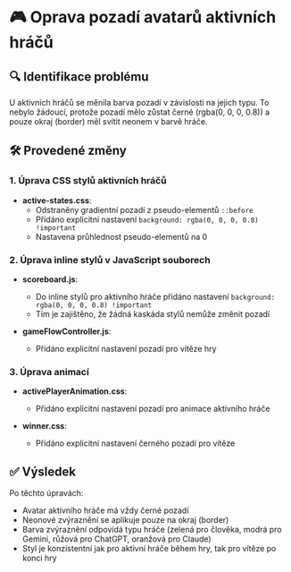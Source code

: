 # 🎮 Oprava pozadí avatarů aktivních hráčů

## 🔍 Identifikace problému

U aktivních hráčů se měnila barva pozadí v závislosti na jejich typu. To nebylo žádoucí, protože pozadí mělo zůstat černé (rgba(0, 0, 0, 0.8)) a pouze okraj (border) měl svítit neonem v barvě hráče.

## 🛠️ Provedené změny

### 1. Úprava CSS stylů aktivních hráčů

- **active-states.css**: 
  - Odstraněny gradientní pozadí z pseudo-elementů `::before`
  - Přidáno explicitní nastavení `background: rgba(0, 0, 0, 0.8) !important` 
  - Nastavena průhlednost pseudo-elementů na 0

### 2. Úprava inline stylů v JavaScript souborech

- **scoreboard.js**:
  - Do inline stylů pro aktivního hráče přidáno nastavení `background: rgba(0, 0, 0, 0.8) !important`
  - Tím je zajištěno, že žádná kaskáda stylů nemůže změnit pozadí

- **gameFlowController.js**:
  - Přidáno explicitní nastavení pozadí pro vítěze hry

### 3. Úprava animací

- **activePlayerAnimation.css**:
  - Přidáno explicitní nastavení pozadí pro animace aktivního hráče

- **winner.css**:
  - Přidáno explicitní nastavení černého pozadí pro vítěze

## ✅ Výsledek

Po těchto úpravách:
- Avatar aktivního hráče má vždy černé pozadí
- Neonové zvýraznění se aplikuje pouze na okraj (border)
- Barva zvýraznění odpovídá typu hráče (zelená pro člověka, modrá pro Gemini, růžová pro ChatGPT, oranžová pro Claude)
- Styl je konzistentní jak pro aktivní hráče během hry, tak pro vítěze po konci hry

